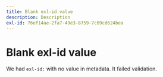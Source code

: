 ```yaml
---
title: Blank exl-id value
description: Description
exl-id: 76ef14ae-2fa7-49e3-8759-7c09cd624bea
---
```

# Blank exl-id value

We had `exl-id:` with no value in metadata. It failed validation.
